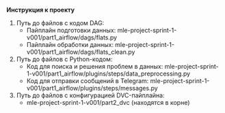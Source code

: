 **Инструкция к проекту**
1. Путь до файлов с кодом DAG:
   - Пайплайн подготовки данных: mle-project-sprint-1-v001/part1_airflow/dags/flats.py
   - Пайплайн обработки данных: mle-project-sprint-1-v001/part1_airflow/dags/flats_clean.py
2. Путь до файлов с Python-кодом:
   - Код для поиска и решения проблем в данных: mle-project-sprint-1-v001/part1_airflow/plugins/steps/data_preprocessing.py
   - Код для отправки сообщений в Telegram: mle-project-sprint-1-v001/part1_airflow/plugins/steps/messages.py
3. Путь до файлов с конфигурацией DVC-пайплайна:
   - mle-project-sprint-1-v001/part2_dvc (находятся в корне)
